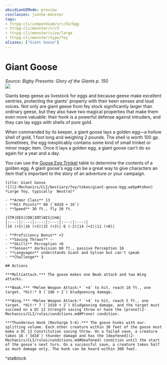 ```yaml
---
obsidianUIMode: preview
cssclasses: json5e-monster
tags:
- ttrpg-cli/compendium/src/5e/bgg
- ttrpg-cli/monster/cr/3
- ttrpg-cli/monster/size/large
- ttrpg-cli/monster/type/fey
aliases: ["Giant Goose"]
---
```

# Giant Goose
*Source: Bigby Presents: Glory of the Giants p. 150*  
![](2-Mechanics/CLI/bestiary/fey/img/giant-goose.webp#right)

Giants keep geese as livestock for eggs and because geese make excellent sentries, protecting the giants' property with their keen senses and loud voices. Not only are giant geese from fey stock significantly larger than ordinary geese, but they also have two magical properties that make them even more valuable: their honk is a powerful defense against intruders, and they can lay eggs with shells of pure gold.

When commanded by its keeper, a giant goose lays a golden egg—a hollow shell of gold, 1 foot long and weighing 2 pounds. The shell is worth 100 gp. Sometimes, the egg inexplicably contains some kind of small trinket or minor magic item. Once it lays a golden egg, a giant goose can't do so again for a year and a day.

You can use the [Goose Egg Trinket](2-Mechanics/CLI/items/goose-egg-trinket-bgg.md) table to determine the contents of a golden egg. A giant goose's egg can be a great way to give characters an item that's important to the story of an adventure or your campaign.

```ad-statblock
title: Giant Goose
![](2-Mechanics/CLI/bestiary/fey/token/giant-goose-bgg.webp#token)
*Large fey, typically  Neutral*

- **Armor Class** 13 
- **Hit Points** 60 (`8d10 + 16`) 
- **Speed** 30 ft., fly 30 ft.

|STR|DEX|CON|INT|WIS|CHA|
|:---:|:---:|:---:|:---:|:---:|:---:|
|14 (+2)|16 (+3)|15 (+2)| 6 (-2)|14 (+2)|11 (+0)|

- **Proficiency Bonus** +2
- **Saving Throws** ⏤
- **Skills** Perception +6
- **Senses** darkvision 60 ft., passive Perception 16
- **Languages** understands Giant and Sylvan but can't speak
- **Challenge** 3

## Actions

***Multiattack.*** The goose makes one Beak attack and two Wing attacks.

***Beak.*** *Melee Weapon Attack:* `+4` to hit, reach 10 ft., one target. *Hit:* 9 (`2d6 + 2`) bludgeoning damage.

***Wing.*** *Melee Weapon Attack:* `+4` to hit, reach 5 ft., one target. *Hit:* 7 (`1d10 + 2`) bludgeoning damage, and the target must succeed on a DC 12 Strength saving throw or have the [prone](2-Mechanics/CLI/rules/conditions.md#Prone) condition.

***Thunderous Honk (Recharge 5-6).*** The goose honks with ear-splitting volume. Each other creature within 30 feet of the goose must make a DC 12 Constitution saving throw. On a failed save, a creature takes 16 (`3d10`) thunder damage and has the [deafened](2-Mechanics/CLI/rules/conditions.md#Deafened) condition until the start of the goose's next turn. On a successful save, a creature takes half as much damage only. The honk can be heard within 300 feet.
```
^statblock